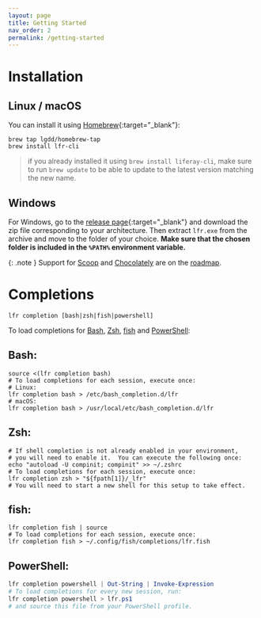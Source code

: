 ```yaml
---
layout: page
title: Getting Started
nav_order: 2
permalink: /getting-started
---
```


# Installation

## Linux / macOS

You can install it using [Homebrew](https://brew.sh){:target="_blank"}:

```shell
brew tap lgdd/homebrew-tap
brew install lfr-cli
```
> if you already installed it using `brew install liferay-cli`, make sure to run `brew update` to be able to update to the latest version matching the new name. 

## Windows

For Windows, go to the [release page](https://github.com/lgdd/lfr-cli/releases){:target="_blank"} and download the zip file corresponding to your architecture. Then extract `lfr.exe` from the archive and move to the folder of your choice. **Make sure that the chosen folder is included in the `%PATH%` environment variable.**

{: .note }
Support for [Scoop](https://scoop.sh/) and [Chocolately](https://chocolatey.org/) are on the [roadmap](https://github.com/lgdd/lfr-cli/issues?q=is%3Aopen+is%3Aissue+label%3Aenhancement).

# Completions

```shell
lfr completion [bash|zsh|fish|powershell]
```

To load completions for [Bash](#bash), [Zsh](#zsh), [fish](#fish) and [PowerShell](#powershell):

## Bash:

```shell
source <(lfr completion bash)
# To load completions for each session, execute once:
# Linux:
lfr completion bash > /etc/bash_completion.d/lfr
# macOS:
lfr completion bash > /usr/local/etc/bash_completion.d/lfr
```

## Zsh:

```shell
# If shell completion is not already enabled in your environment,
# you will need to enable it.  You can execute the following once:
echo "autoload -U compinit; compinit" >> ~/.zshrc
# To load completions for each session, execute once:
lfr completion zsh > "${fpath[1]}/_lfr"
# You will need to start a new shell for this setup to take effect.
```

## fish:

```shell
lfr completion fish | source
# To load completions for each session, execute once:
lfr completion fish > ~/.config/fish/completions/lfr.fish
```

## PowerShell:

```powershell
lfr completion powershell | Out-String | Invoke-Expression
# To load completions for every new session, run:
lfr completion powershell > lfr.ps1
# and source this file from your PowerShell profile.
```
